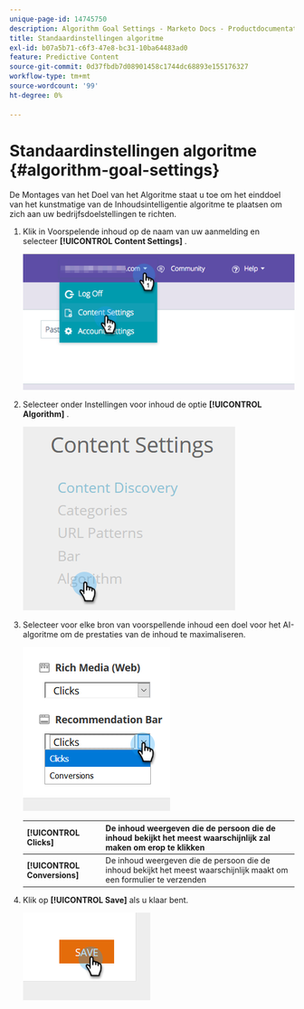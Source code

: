 ```yaml
---
unique-page-id: 14745750
description: Algorithm Goal Settings - Marketo Docs - Productdocumentatie
title: Standaardinstellingen algoritme
exl-id: b07a5b71-c6f3-47e8-bc31-10ba64483ad0
feature: Predictive Content
source-git-commit: 0d37fbdb7d08901458c1744dc68893e155176327
workflow-type: tm+mt
source-wordcount: '99'
ht-degree: 0%

---
```


# Standaardinstellingen algoritme {#algorithm-goal-settings}

De Montages van het Doel van het Algoritme staat u toe om het einddoel van het kunstmatige van de Inhoudsintelligentie algoritme te plaatsen om zich aan uw bedrijfsdoelstellingen te richten.

1. Klik in Voorspelende inhoud op de naam van uw aanmelding en selecteer **[!UICONTROL Content Settings]** .

   ![](assets/1.png)

1. Selecteer onder Instellingen voor inhoud de optie **[!UICONTROL Algorithm]** .

   ![](assets/two-1.png)

1. Selecteer voor elke bron van voorspellende inhoud een doel voor het AI-algoritme om de prestaties van de inhoud te maximaliseren.

   ![](assets/three-new.png)

   | **[!UICONTROL Clicks]** | De inhoud weergeven die de persoon die de inhoud bekijkt het meest waarschijnlijk zal maken om erop te klikken |
   |---|---|
   | **[!UICONTROL Conversions]** | De inhoud weergeven die de persoon die de inhoud bekijkt het meest waarschijnlijk maakt om een formulier te verzenden |

1. Klik op **[!UICONTROL Save]** als u klaar bent.

   ![](assets/four.png)
